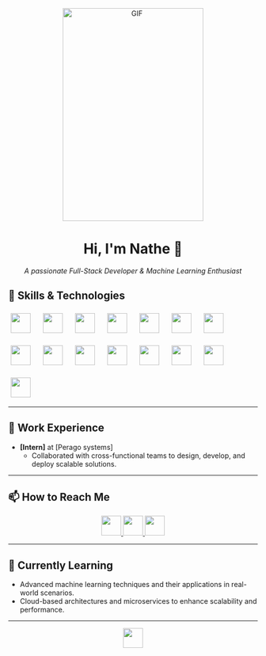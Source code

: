<div align="center">
  <img src="https://media.giphy.com/media/bGgsc5mWoryfgKBx1u/giphy.gif" alt="GIF" width="75%" height="430">
</div>



<h1 align="center">Hi, I'm Nathe 👋</h1>

<p align="center">
  <em>A passionate Full-Stack Developer & Machine Learning Enthusiast</em>
</p>

## 🚀 Skills & Technologies

<div align="center" style="display: flex; flex-wrap: wrap; gap: 15px;">
  <img src="https://cdn.jsdelivr.net/gh/devicons/devicon/icons/html5/html5-original.svg" height="40" style="margin: 5px;">
  <img src="https://cdn.jsdelivr.net/gh/devicons/devicon/icons/css3/css3-original.svg" height="40" style="margin: 5px;">
  <img src="https://cdn.jsdelivr.net/gh/devicons/devicon/icons/javascript/javascript-original.svg" height="40" style="margin: 5px;">
  <img src="https://cdn.jsdelivr.net/gh/devicons/devicon/icons/tailwindcss/tailwindcss-original.svg" height="40" style="margin: 5px;">
  <img src="https://cdn.jsdelivr.net/gh/devicons/devicon/icons/react/react-original.svg" height="40" style="margin: 5px;">
  <img src="https://cdn.jsdelivr.net/gh/devicons/devicon/icons/nextjs/nextjs-original.svg" height="40" style="margin: 5px;">
  <img src="https://cdn.jsdelivr.net/gh/devicons/devicon/icons/nodejs/nodejs-original.svg" height="40" style="margin: 5px;">
  <img src="https://cdn.jsdelivr.net/gh/devicons/devicon/icons/express/express-original.svg" height="40" style="margin: 5px;">
  <img src="https://cdn.jsdelivr.net/gh/devicons/devicon/icons/php/php-original.svg" height="40" style="margin: 5px;">
  <img src="https://cdn.jsdelivr.net/gh/devicons/devicon/icons/mysql/mysql-original.svg" height="40" style="margin: 5px;">
  <img src="https://cdn.jsdelivr.net/gh/devicons/devicon/icons/mongodb/mongodb-original.svg" height="40" style="margin: 5px;">
  <img src="https://cdn.jsdelivr.net/gh/devicons/devicon/icons/python/python-original.svg" height="40" style="margin: 5px;">
  <img src="https://cdn.jsdelivr.net/gh/devicons/devicon/icons/tensorflow/tensorflow-original.svg" height="40" style="margin: 5px;">
  <img src="https://cdn.jsdelivr.net/gh/devicons/devicon/icons/numpy/numpy-original.svg" height="40" style="margin: 5px;">
  <img src="https://cdn.jsdelivr.net/gh/devicons/devicon/icons/pandas/pandas-original.svg" height="40" style="margin: 5px;">


</div>

---

## 💼 Work Experience

- **[Intern]** at [Perago systems]
  - Collaborated with cross-functional teams to design, develop, and deploy scalable solutions.

---

## 📫 How to Reach Me

<p align="center">
  <a href="natnaelm552@gmail.com">
    <img src="https://img.shields.io/badge/Email-me-red?style=for-the-badge&logo=gmail&logoColor=white" height="40">
  </a>
  <a href="https://www.linkedin.com/in/your-profile">
    <img src="https://img.shields.io/badge/LinkedIn-connect-blue?style=for-the-badge&logo=linkedin&logoColor=white" height="40">
  </a>
  <a href="https://your-website.com">
    <img src="https://img.shields.io/badge/Portfolio-Website-blueviolet?style=for-the-badge&logo=web&logoColor=white" height="40">
  </a>
</p>

---

## 🌱 Currently Learning

- Advanced machine learning techniques and their applications in real-world scenarios.
- Cloud-based architectures and microservices to enhance scalability and performance.

---

<p align="center">
  <img src="https://img.shields.io/badge/Thanks_for_visiting!-blueviolet?style=for-the-badge" height="40">
</p>
